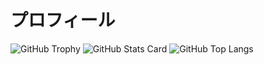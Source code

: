 # プロフィール
![GitHub Trophy](https://github-profile-trophy.vercel.app/?username=PTOM76)
![GitHub Stats Card](https://github-readme-stats.vercel.app/api?username=PTOM76)
![GitHub Top Langs](https://github-readme-stats.vercel.app/api/top-langs/?username=PTOM76)
